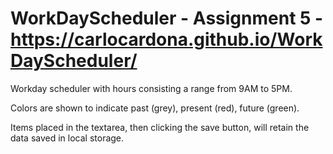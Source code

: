 # WorkDayScheduler - Assignment 5 - https://carlocardona.github.io/WorkDayScheduler/


Workday scheduler with hours consisting a range from 9AM to 5PM. 

Colors are shown to indicate past (grey), present (red), future (green). 

Items placed in the textarea, then clicking the save button, will retain the data saved in local storage. 

